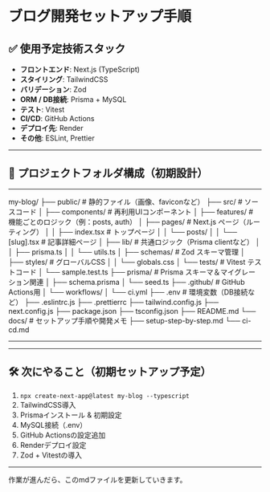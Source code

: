 # ブログ開発セットアップ手順

## ✅ 使用予定技術スタック

- **フロントエンド**: Next.js (TypeScript)
- **スタイリング**: TailwindCSS
- **バリデーション**: Zod
- **ORM / DB接続**: Prisma + MySQL
- **テスト**: Vitest
- **CI/CD**: GitHub Actions
- **デプロイ先**: Render
- **その他**: ESLint, Prettier

---

## 📁 プロジェクトフォルダ構成（初期設計）

---

my-blog/
├── public/                     # 静的ファイル（画像、faviconなど）
├── src/                        # ソースコード
│   ├── components/             # 再利用UIコンポーネント
│   ├── features/               # 機能ごとのロジック（例：posts, auth）
│   ├── pages/                  # Next.js ページ（ルーティング）
│   │   ├── index.tsx           # トップページ
│   │   └── posts/
│   │       └── [slug].tsx      # 記事詳細ページ
│   ├── lib/                    # 共通ロジック（Prisma clientなど）
│   │   ├── prisma.ts
│   │   └── utils.ts
│   ├── schemas/               # Zod スキーマ管理
│   ├── styles/                # グローバルCSS
│   │   └── globals.css
│   └── tests/                 # Vitest テストコード
│       └── sample.test.ts
├── prisma/                    # Prisma スキーマ＆マイグレーション関連
│   ├── schema.prisma
│   └── seed.ts
├── .github/                   # GitHub Actions用
│   └── workflows/
│       └── ci.yml
├── .env                       # 環境変数（DB接続など）
├── .eslintrc.js
├── .prettierrc
├── tailwind.config.js
├── next.config.js
├── package.json
├── tsconfig.json
├── README.md
└── docs/                     # セットアップ手順や開発メモ
    ├── setup-step-by-step.md
    └── ci-cd.md


---

---

## 🛠️ 次にやること（初期セットアップ予定）

1. `npx create-next-app@latest my-blog --typescript`  
2. TailwindCSS導入  
3. Prismaインストール & 初期設定  
4. MySQL接続（.env）  
5. GitHub Actionsの設定追加  
6. Renderデプロイ設定  
7. Zod + Vitestの導入

---

作業が進んだら、このmdファイルを更新していきます。
